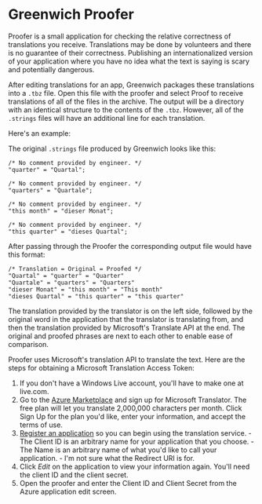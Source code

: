 # Greenwich Proofer

Proofer is a small application for checking the relative correctness of translations you receive. Translations may be done by volunteers and there is no guarantee of their correctness. Publishing an internationalized version of your application where you have no idea what the text is saying is scary and potentially dangerous.

After editing translations for an app, Greenwich packages these translations into a `.tbz` file. Open this file with the proofer and select Proof to receive translations of all of the files in the archive. The output will be a directory with an identical structure to the contents of the `.tbz`. However, all of the `.strings` files will have an additional line for each translation.

Here's an example:

The original `.strings` file produced by Greenwich looks like this:

	/* No comment provided by engineer. */
	"quarter" = "Quartal";

	/* No comment provided by engineer. */
	"quarters" = "Quartale";

	/* No comment provided by engineer. */
	"this month" = "dieser Monat";

	/* No comment provided by engineer. */
	"this quarter" = "dieses Quartal";

After passing through the Proofer the corresponding output file would have this format:

	/* Translation = Original = Proofed */
	"Quartal" = "quarter" = "Quarter"
	"Quartale" = "quarters" = "Quarters"
	"dieser Monat" = "this month" = "This month"
	"dieses Quartal" = "this quarter" = "this quarter"

The translation provided by the translator is on the left side, followed by the original word in the application that the translator is translating from, and then the translation provided by Microsoft's Translate API at the end. The original and proofed phrases are next to each other to enable ease of comparison.

Proofer uses Microsoft's translation API to translate the text. Here are the steps for obtaining a Microsoft Translation Access Token:

  1. If you don't have a Windows Live account, you'll have to make one at live.com.
  1. Go to the [Azure Marketplace](https://datamarket.azure.com/dataset/1899a118-d202-492c-aa16-ba21c33c06cb) and sign up for Microsoft Translator. The free plan will let you translate 2,000,000 characters per month. Click Sign Up for the plan you'd like, enter your information, and accept the terms of use.
  1. [Register an application](https://datamarket.azure.com/developer/applications/) so you can begin using the translation service. 
    - The Client ID is an arbitrary name for your application that you choose.
    - The Name is an arbitrary name of what you'd like to call your application.
    - I'm not sure what the Redirect URI is for.
  1. Click _Edit_ on the application to view your information again. You'll need the client ID and the client secret.
  1. Open the proofer and enter the Client ID and Client Secret from the Azure application edit screen.

